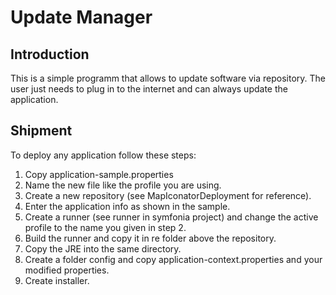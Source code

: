 # Update Manager

## Introduction

This is a simple programm that allows to update software via
repository. The user just needs to plug in to the internet and
can always update the application.

## Shipment

To deploy any application follow these steps:
1. Copy application-sample.properties
2. Name the new file like the profile you are using.
3. Create a new repository (see MapIconatorDeployment for reference).
4. Enter the application info as shown in the sample.
5. Create a runner (see runner in symfonia project)
and change the active profile to the name you given in step 2.
6. Build the runner and copy it in re folder above the repository.
7. Copy the JRE into the same directory.
8. Create a folder config and copy application-context.properties and your modified properties.
9. Create installer.